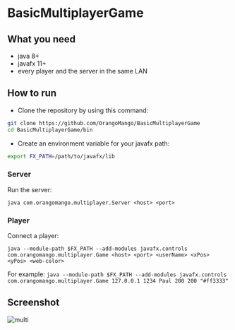 # BasicMultiplayerGame
## What you need
* java 8+
* javafx 11+
* every player and the server in the same LAN
## How to run
* Clone the repository by using this command:
```bash
git clone https://github.com/OrangoMango/BasicMultiplayerGame
cd BasicMultiplayerGame/bin
```
* Create an environment variable for your javafx path:
```bash
export FX_PATH=/path/to/javafx/lib
```
### Server
Run the server:
```
java com.orangomango.multiplayer.Server <host> <port>
```
### Player
Connect a player:
```
java --module-path $FX_PATH --add-modules javafx.controls com.orangomango.multiplayer.Game <host> <port> <userName> <xPos> <yPos> <web-color>
```
For example: `java --module-path $FX_PATH --add-modules javafx.controls com.orangomango.multiplayer.Game 127.0.0.1 1234 Paul 200 200 "#ff3333"`
## Screenshot
![multi](https://user-images.githubusercontent.com/61402409/163669871-cec914d8-7b81-428d-a057-ede11963e4e9.png)
